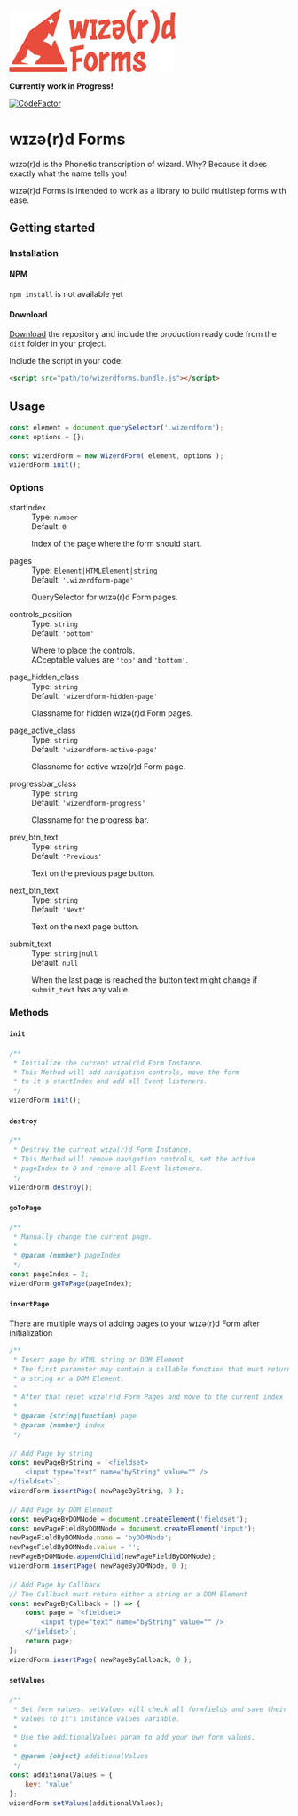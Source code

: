 <img src="https://raw.githubusercontent.com/SteinRein/wizerd-forms/master/assets/wizerd-forms-logo.svg" width="300">

<b>Currently work in Progress!</b>

[![CodeFactor](https://www.codefactor.io/repository/github/steinrein/wizerd-forms/badge)](https://www.codefactor.io/repository/github/steinrein/wizerd-forms)

# wɪzə(r)d Forms
wɪzə(r)d is the Phonetic transcription of wizard. 
Why? Because it does exactly what the name tells you!

wɪzə(r)d Forms is intended to work as a library to build multistep forms with ease.

## Getting started

### Installation

#### NPM
`npm install` is not available yet

#### Download
[Download](https://github.com/SteinRein/wizerd-forms/archive/master.zip) the repository and include the production ready code from the <code>dist</code> folder in your project.

Include the script in your code:
```html
<script src="path/to/wizerdforms.bundle.js"></script>
```

## Usage
```javascript
const element = document.querySelector('.wizerdform');
const options = {};

const wizerdForm = new WizerdForm( element, options );
wizerdForm.init();
```

### Options
<dl>
  <dt>startIndex</dt>
  <dd>
    Type: <code>number</code><br>
    Default: <code>0</code>
    <p>
      Index of the page where the form should start.
    </p>
  </dd>
  <dt>pages</dt>
  <dd>
    Type: <code>Element|HTMLElement|string</code><br>
    Default: <code>'.wizerdform-page'</code>
    <p>
			QuerySelector for wɪzə(r)d Form pages.
    </p>
  </dd>
  <dt>controls_position</dt>
  <dd>
    Type: <code>string</code><br>
    Default: <code>'bottom'</code>
    <p>
      Where to place the controls.<br>
      ACceptable values are <code>'top'</code> and <code>'bottom'</code>.
    </p>
  </dd>
  <dt>page_hidden_class</dt>
  <dd>
    Type: <code>string</code><br>
    Default: <code>'wizerdform-hidden-page'</code>
    <p>
      Classname for hidden wɪzə(r)d Form pages.
    </p>
  </dd>
  <dt>page_active_class</dt>
  <dd>
    Type: <code>string</code><br>
    Default: <code>'wizerdform-active-page'</code>
    <p>
      Classname for active wɪzə(r)d Form page.
    </p>
  </dd>
  <dt>progressbar_class</dt>
  <dd>
    Type: <code>string</code><br>
    Default: <code>'wizerdform-progress'</code>
    <p>
      Classname for the progress bar.
    </p>
  </dd>
	<dt>prev_btn_text</dt>
  <dd>
    Type: <code>string</code><br>
    Default: <code>'Previous'</code>
    <p>
      Text on the previous page button.
    </p>
  </dd>
	<dt>next_btn_text</dt>
  <dd>
    Type: <code>string</code><br>
    Default: <code>'Next'</code>
    <p>
      Text on the next page button.
    </p>
  </dd>
	<dt>submit_text</dt>
  <dd>
    Type: <code>string|null</code><br>
    Default: <code>null</code>
    <p>
      When the last page is reached the button text might change if <code>submit_text</code> has any value.
    </p>
  </dd>
</dl>

### Methods

#### `init`
```javascript
/**
 * Initialize the current wɪzə(r)d Form Instance.
 * This Method will add navigation controls, move the form
 * to it's startIndex and add all Event listeners.
 */
wizerdForm.init();
```

#### `destroy`
```javascript
/**
 * Destroy the current wɪzə(r)d Form Instance.
 * This Method will remove navigation controls, set the active
 * pageIndex to 0 and remove all Event listeners.
 */
wizerdForm.destroy();
```

#### `goToPage`
```javascript
/**
 * Manually change the current page.
 * 
 * @param {number} pageIndex 
 */
const pageIndex = 2;
wizerdForm.goToPage(pageIndex);
```

#### `insertPage`
There are multiple ways of adding pages to your wɪzə(r)d Form after initialization 
```javascript
/**
 * Insert page by HTML string or DOM Element
 * The first parameter may contain a callable function that must return either
 * a string or a DOM Element.
 * 
 * After that reset wɪzə(r)d Form Pages and move to the current index
 * 
 * @param {string|function} page 
 * @param {number} index 
 */

// Add Page by string
const newPageByString = `<fieldset>
	<input type="text" name="byString" value="" />
</fieldset>`;
wizerdForm.insertPage( newPageByString, 0 );

// Add Page by DOM Element
const newPageByDOMNode = document.createElement('fieldset');
const newPageFieldByDOMNode = document.createElement('input');
newPageFieldByDOMNode.name = 'byDOMNode';
newPageFieldByDOMNode.value = '';
newPageByDOMNode.appendChild(newPageFieldByDOMNode);
wizerdForm.insertPage( newPageByDOMNode, 0 );

// Add Page by Callback
// The Callback must return either a string or a DOM Element
const newPageByCallback = () => {
	const page = `<fieldset>
		<input type="text" name="byString" value="" />
	</fieldset>`;
	return page;
};
wizerdForm.insertPage( newPageByCallback, 0 );
```

#### `setValues`
```javascript
/**
 * Set form values. setValues will check all formfields and save their
 * values to it's instance values variable.
 * 
 * Use the additionalValues param to add your own form values.
 * 
 * @param {object} additionalValues
 */
const additionalValues = {
	key: 'value'
};
wizerdForm.setValues(additionalValues);
```
